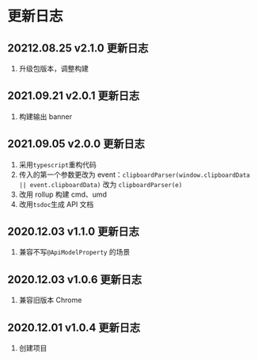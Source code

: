 # 更新日志

## 20212.08.25 v2.1.0 更新日志

1. 升级包版本，调整构建

## 2021.09.21 v2.0.1 更新日志

1. 构建输出 banner

## 2021.09.05 v2.0.0 更新日志

1. 采用`typescript`重构代码
2. 传入的第一个参数更改为 event：`clipboardParser(window.clipboardData || event.clipboardData)` 改为 `clipboardParser(e)`
3. 改用 rollup 构建 cmd、umd
4. 改用`tsdoc`生成 API 文档

## 2020.12.03 v1.1.0 更新日志

1. 兼容不写`@ApiModelProperty` 的场景

## 2020.12.03 v1.0.6 更新日志

1. 兼容旧版本 Chrome

## 2020.12.01 v1.0.4 更新日志

1. 创建项目
